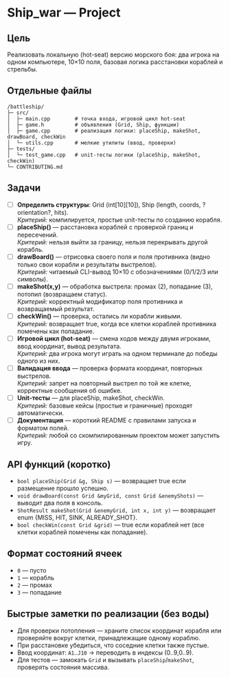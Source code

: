 # Ship_war — Project

## Цель
Реализовать локальную (hot-seat) версию морского боя: два игрока на одном компьютере, 10×10 поля, базовая логика расстановки кораблей и стрельбы.

## Отдельные файлы
```
/battleship/
├─ src/
│  ├─ main.cpp        # точка входа, игровой цикл hot-seat
│  ├─ game.h          # объявления (Grid, Ship, функции)
│  ├─ game.cpp        # реализация логики: placeShip, makeShot, drawBoard, checkWin
│  └─ utils.cpp       # мелкие утилиты (ввод, проверки)
├─ tests/
│  └─ test_game.cpp   # unit-тесты логики (placeShip, makeShot, checkWin)
└─ CONTRIBUTING.md
```

## Задачи
- [ ] **Определить структуры**: Grid (int[10][10]), Ship (length, coords, ?orientation?, hits).  
      *Критерий:* компилируется, простые unit-тесты по созданию корабля.
- [ ] **placeShip()** — расстановка кораблей с проверкой границ и пересечений.  
      *Критерий:* нельзя выйти за границу, нельзя перекрывать другой корабль.
- [ ] **drawBoard()** — отрисовка своего поля и поля противника (видно только свои корабли и результаты выстрелов).  
      *Критерий:* читаемый CLI-вывод 10×10 с обозначениями (0/1/2/3 или символы).
- [ ] **makeShot(x,y)** — обработка выстрела: промах (2), попадание (3), потопил (возвращаем статус).  
      *Критерий:* корректный модификатор поля противника и возвращаемый результат.
- [ ] **checkWin()** — проверка, остались ли корабли живыми.  
      *Критерий:* возвращает true, когда все клетки кораблей противника помечены как попадание.
- [ ] **Игровой цикл (hot-seat)** — смена ходов между двумя игроками, ввод координат, вывод результата.  
      *Критерий:* два игрока могут играть на одном терминале до победы одного из них.
- [ ] **Валидация ввода** — проверка формата координат, повторных выстрелов.  
      *Критерий:* запрет на повторный выстрел по той же клетке, корректные сообщения об ошибке.
- [ ] **Unit-тесты** — для placeShip, makeShot, checkWin.  
      *Критерий:* базовые кейсы (простые и граничные) проходят автоматически.
- [ ] **Документация** — короткий README с правилами запуска и форматом полей.  
      *Критерий:* любой со скомпилированным проектом может запустить игру.

## API функций (коротко)
- `bool placeShip(Grid &g, Ship s)` — возвращает true если размещение прошло успешно.
- `void drawBoard(const Grid &myGrid, const Grid &enemyShots)` — выводит два поля в консоль.
- `ShotResult makeShot(Grid &enemyGrid, int x, int y)` — возвращает enum {MISS, HIT, SINK, ALREADY_SHOT}.
- `bool checkWin(const Grid &grid)` — true если кораблей нет (все клетки кораблей помечены как попадание).

## Формат состояний ячеек
- `0` — пусто
- `1` — корабль
- `2` — промах
- `3` — попадание

## Быстрые заметки по реализации (без воды)
- Для проверки потопления — храните список координат корабля или проверяйте вокруг клетки, принадлежащие одному кораблю.
- При расстановке убедиться, что соседние клетки также пустые.
- Ввод координат: `A1`..`J10` → переводить в индексы (0..9,0..9).
- Для тестов — замокать `Grid` и вызывать `placeShip`/`makeShot`, проверять состояния массива.
